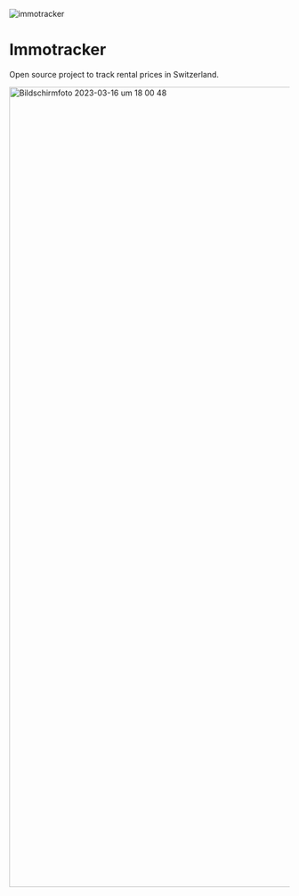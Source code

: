 ![immotracker](https://user-images.githubusercontent.com/29727377/225695856-42ed923e-8106-4cac-97d0-f1b3e1df930d.png)

# Immotracker

Open source project to track rental prices in Switzerland.

<img width="1436" alt="Bildschirmfoto 2023-03-16 um 18 00 48" src="https://user-images.githubusercontent.com/29727377/225696170-f2a73fca-0eea-4076-a5bf-65cb1a874f98.png">
